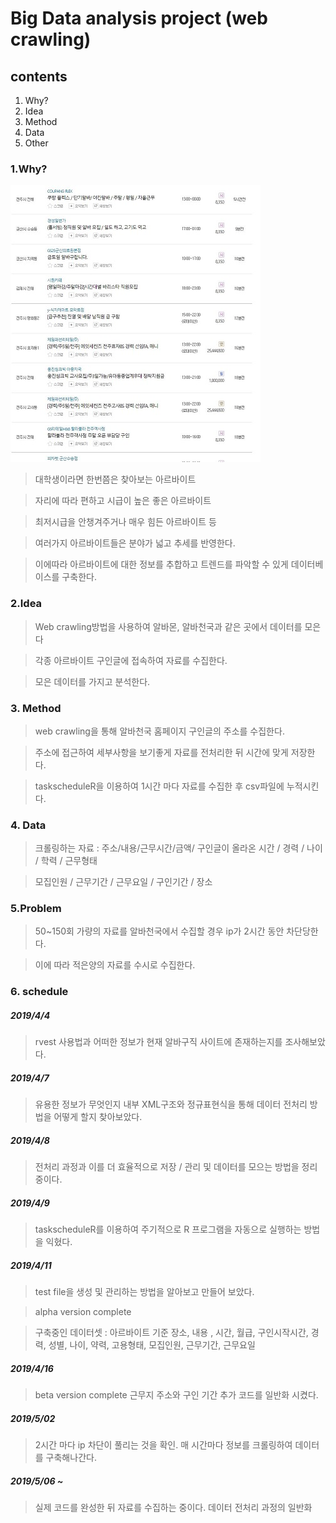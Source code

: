 Big Data analysis project (web crawling)
=============

contents
-------------

1. Why?
2. Idea
3. Method
4. Data
5. Other

### 1.Why?

![Alt text](./image/sample.JPG)

>대학생이라면 한번쯤은 찾아보는 아르바이트

>자리에 따라 편하고 시급이 높은 좋은 아르바이트

>최저시급을 안챙겨주거나 매우 힘든 아르바이트 등

>여러가지 아르바이트들은 분야가 넓고 추세를 반영한다.

>이에따라 아르바이트에 대한 정보를 추합하고 트렌드를 파악할 수 있게 데이터베이스를 구축한다.

### 2.Idea

>Web crawling방법을 사용하여
>알바몬, 알바천국과 같은 곳에서 데이터를 모은다

>각종 아르바이트 구인글에 접속하여 자료를 수집한다.

>모은 데이터를 가지고 분석한다.

### 3. Method

>web crawling을 통해 알바천국 홈페이지 구인글의 주소를 수집한다.

>주소에 접근하여 세부사항을 보기좋게 자료를 전처리한 뒤 시간에 맞게 저장한다.

>taskscheduleR을 이용하여 1시간 마다 자료를 수집한 후 csv파일에 누적시킨다.


### 4. Data

>크롤링하는 자료 : 주소/내용/근무시간/금액/ 구인글이 올라온 시간 / 경력 / 나이 / 학력 / 근무형태

>모집인원 / 근무기간 / 근무요일 / 구인기간 / 장소


### 5.Problem

>50~150회 가량의 자료를 알바천국에서 수집할 경우 ip가 2시간 동안 차단당한다.

>이에 따라 적은양의 자료를 수시로 수집한다.



### 6. schedule


##### 2019/4/4

>rvest 사용법과 어떠한 정보가 현재 알바구직 사이트에 존재하는지를 조사해보았다.

##### 2019/4/7

>유용한 정보가 무엇인지 내부 XML구조와 정규표현식을 통해 데이터 전처리 방법을 어떻게 할지 찾아보았다.

##### 2019/4/8
>전처리 과정과 이를 더 효율적으로 저장 / 관리 및 데이터를 모으는 방법을 정리 중이다.

##### 2019/4/9

>taskscheduleR를 이용하여 주기적으로 R 프로그램을 자동으로 실행하는 방법을 익혔다.

##### 2019/4/11

>test file을 생성 및 관리하는 방법을 알아보고 만들어 보았다.

>alpha version complete

>구축중인 데이터셋 : 아르바이트 기준
>장소, 내용 , 시간, 월급, 구인시작시간, 경력, 성별, 나이, 약력, 고용형태, 모집인원, 근무기간, 근무요일

##### 2019/4/16

>beta version complete
>근무지 주소와 구인 기간 추가 
>코드를 일반화 시켰다.

##### 2019/5/02

>2시간 마다 ip 차단이 풀리는 것을 확인.
>매 시간마다 정보를 크롤링하여 데이터를 구축해나간다.

##### 2019/5/06 ~

>실제 코드를 완성한 뒤 자료를 수집하는 중이다.
>데이터 전처리 과정의 일반화 
